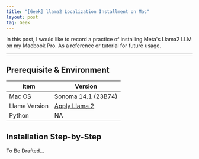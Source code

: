 ```yaml
---
title: "[Geek] llama2 Localization Installment on Mac"
layout: post
tag: Geek
---
```


In this post, I would like to record a practice of installing Meta's Llama2 LLM on my Macbook Pro. As a reference or tutorial for future usage.

<!--more-->

---

## Prerequisite & Environment

| Item | Version |
| ---- | ------- |
| Mac OS | Sonoma 14.1 (23B74) |
| Llama Version | [Apply Llama 2](https://ai.meta.com/resources/models-and-libraries/llama-downloads/) |
| Python | NA |

## Installation Step-by-Step

To Be Drafted...